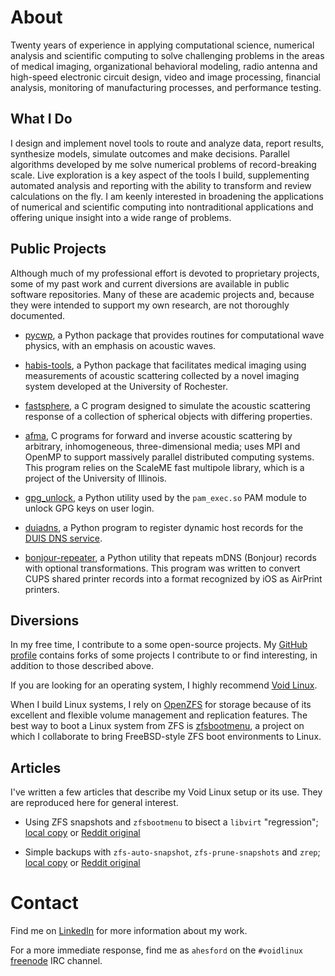 # About

Twenty years of experience in applying computational science, numerical
analysis and scientific computing to solve challenging problems in the areas of
medical imaging, organizational behavioral modeling, radio antenna and
high-speed electronic circuit design, video and image processing, financial
analysis, monitoring of manufacturing processes, and performance testing.

## What I Do

I design and implement novel tools to route and analyze data, report results,
synthesize models, simulate outcomes and make decisions. Parallel algorithms
developed by me solve numerical problems of record-breaking scale. Live
exploration is a key aspect of the tools I build, supplementing automated
analysis and reporting with the ability to transform and review calculations on
the fly. I am keenly interested in broadening the applications of numerical and
scientific computing into nontraditional applications and offering unique
insight into a wide range of problems.

## Public Projects

Although much of my professional effort is devoted to proprietary projects,
some of my past work and current diversions are available in public software
repositories. Many of these are academic projects and, because they were
intended to support my own research, are not thoroughly documented.

- [pycwp](https://github.com/ahesford/pycwp), a Python package that provides
  routines for computational wave physics, with an emphasis on acoustic waves.

- [habis-tools](https://github.com/ahesford/habis-tools), a Python package that
  facilitates medical imaging using measurements of acoustic scattering
  collected by a novel imaging system developed at the University of Rochester.

- [fastsphere](https://github.com/ahesford/fastsphere), a C program designed to
  simulate the acoustic scattering response of a collection of spherical
  objects with differing properties.

- [afma](https://github.com/ahesford/afma), C programs for forward and inverse
  acoustic scattering by arbitrary, inhomogeneous, three-dimensional media;
  uses MPI and OpenMP to support massively parallel distributed computing
  systems. This program relies on the ScaleME fast multipole library, which is
  a project of the University of Illinois.

- [gpg_unlock](https://github.com/ahesford/gpg_unlock), a Python utility used
  by the `pam_exec.so` PAM module to unlock GPG keys on user login.

- [duiadns](https://github.com/ahesford/duiadns), a Python program to register
  dynamic host records for the [DUIS DNS service](https://www.duiadns.net).

- [bonjour-repeater](https://github.com/ahesford/bonjour-repeater), a Python
  utility that repeats mDNS (Bonjour) records with optional transformations.
  This program was written to convert CUPS shared printer records into a format
  recognized by iOS as AirPrint printers.

## Diversions

In my free time, I contribute to a some open-source projects. My
[GitHub profile](https://github.com/ahesford) contains forks of some projects I
contribute to or find interesting, in addition to those described above.

If you are looking for an operating system, I highly recommend
[Void Linux](https://www.voidlinux.org).

When I build Linux systems, I rely on [OpenZFS](https://github.com/openzfs/zfs)
for storage because of its excellent and flexible volume management and
replication features. The best way to boot a Linux system from ZFS is
[zfsbootmenu](https://github.com/zdykstra/zfsbootmenu), a project on which I
collaborate to bring FreeBSD-style ZFS boot environments to Linux.

## Articles

I've written a few articles that describe my Void Linux setup or its use. They
are reproduced here for general interest.

* Using ZFS snapshots and `zfsbootmenu` to bisect a `libvirt` "regression";
  [local copy](./articles/libvirt-zbm-notes.html) or
  [Reddit original](https://www.reddit.com/r/voidlinux/comments/hmnzxt/using_zfs_snapshots_and_zfsbootmenu_to_bisect_a/)

* Simple backups with `zfs-auto-snapshot`, `zfs-prune-snapshots` and `zrep`;
  [local copy](./articles/zfs-backup-strategies.html) or
  [Reddit original](https://www.reddit.com/r/voidlinux/comments/hu1ron/simple_backup_with_zfsautosnapshot/)

# Contact

Find me on [LinkedIn](https://www.linkedin.com/in/ajhesford/) for more
information about my work.

For a more immediate response, find me as `ahesford` on the `#voidlinux`
[freenode](https://freenode.net) IRC channel.
